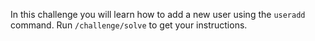 In this challenge you will learn how to add a new user using the `useradd` command. Run `/challenge/solve` to get your instructions.
